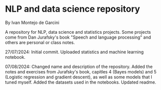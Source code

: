 # NLP and data science repository
By Ivan Montejo de Garcini

A repository for NLP, data science and statistics projects. Some projects come from Dan Jurafsky's book "Speech and language processing" and others are personal or class notes.

27/07/2024: Initial commit. Uploaded statistics and machine learning notebook.

07/08/2024: Changed name and description of the repository. Added the notes and exercises from Jurafsky's book, capitles 4 (Bayes models) and 5 (Logistic regression and gradient descent), as well as some models that I tuned myself. Added the datasets used in the notebooks. Updated readme.